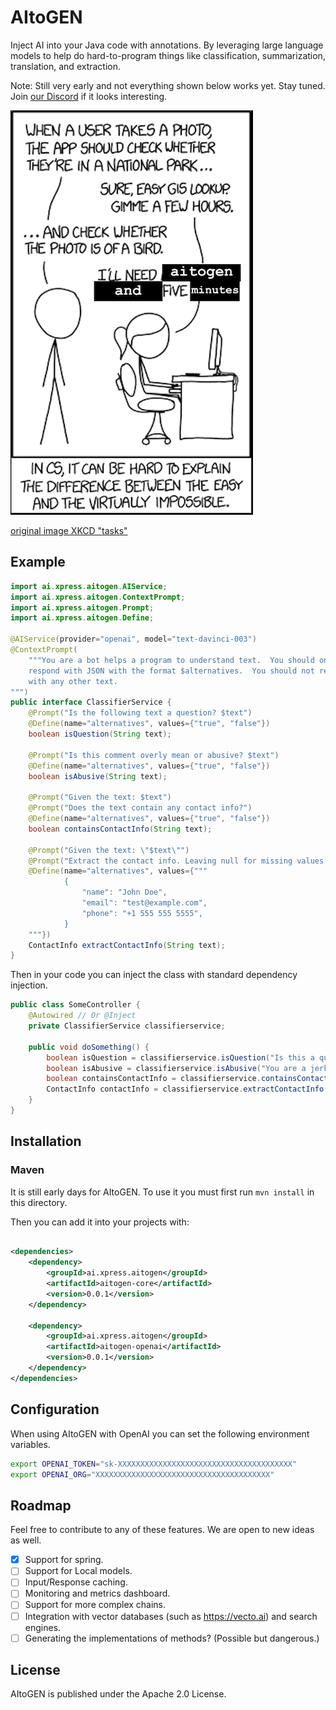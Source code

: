 # AItoGEN

Inject AI into your Java code with annotations. By leveraging large language 
models to help do hard-to-program things like classification, summarization, 
translation, and extraction.

Note:  Still very early and not everything shown below works yet.  Stay tuned.  
Join [our Discord](https://discord.com/invite/vgEg2ZtxCw) if it looks interesting.

![The vison](thevision.png)

[original image XKCD "tasks"](https://xkcd.com/1425)

## Example


```java
import ai.xpress.aitogen.AIService;
import ai.xpress.aitogen.ContextPrompt;
import ai.xpress.aitogen.Prompt;
import ai.xpress.aitogen.Define;

@AIService(provider="openai", model="text-davinci-003")
@ContextPrompt(
    """You are a bot helps a program to understand text.  You should only 
    respond with JSON with the format $alternatives.  You should not respond 
    with any other text.
""")
public interface ClassifierService {
    @Prompt("Is the following text a question? $text")
    @Define(name="alternatives", values={"true", "false"})
    boolean isQuestion(String text);
    
    @Prompt("Is this comment overly mean or abusive? $text")
    @Define(name="alternatives", values={"true", "false"})
    boolean isAbusive(String text);
    
    @Prompt("Given the text: $text")
    @Prompt("Does the text contain any contact info?")
    @Define(name="alternatives", values={"true", "false"})
    boolean containsContactInfo(String text);
    
    @Prompt("Given the text: \"$text\"")
    @Prompt("Extract the contact info. Leaving null for missing values.")
    @Define(name="alternatives", values={"""
            {
                "name": "John Doe",
                "email": "test@example.com",
                "phone": "+1 555 555 5555",
            }
    """})
    ContactInfo extractContactInfo(String text);
}

```

Then in your code you can inject the class with standard dependency injection.

```java
public class SomeController {
    @Autowired // Or @Inject
    private ClassifierService classifierservice;
    
    public void doSomething() {
        boolean isQuestion = classifierservice.isQuestion("Is this a question?");
        boolean isAbusive = classifierservice.isAbusive("You are a jerk!");
        boolean containsContactInfo = classifierservice.containsContactInfo("Call me at 555-555-5555");
        ContactInfo contactInfo = classifierservice.extractContactInfo("Call me at 555-555-5555");
    }
}
```

## Installation

### Maven


It is still early days for AItoGEN.  To use it you must first run `mvn install` in this directory.

Then you can add it into your projects with:

```xml

<dependencies>
    <dependency>
        <groupId>ai.xpress.aitogen</groupId>
        <artifactId>aitogen-core</artifactId>
        <version>0.0.1</version>
    </dependency>
    
    <dependency>
        <groupId>ai.xpress.aitogen</groupId>
        <artifactId>aitogen-openai</artifactId>
        <version>0.0.1</version>
    </dependency>
</dependencies>

```


## Configuration

When using AItoGEN with OpenAI you can set the following environment variables.

```bash
export OPENAI_TOKEN="sk-XXXXXXXXXXXXXXXXXXXXXXXXXXXXXXXXXXXXXXX"
export OPENAI_ORG="XXXXXXXXXXXXXXXXXXXXXXXXXXXXXXXXXXXXXXX"
```

## Roadmap

Feel free to contribute to any of these features.  We are open to new ideas as well.

- [X] Support for spring.
- [ ] Support for Local models. 
- [ ] Input/Response caching.
- [ ] Monitoring and metrics dashboard.
- [ ] Support for more complex chains.
- [ ] Integration with vector databases (such as https://vecto.ai) and search engines.
- [ ] Generating the implementations of methods? (Possible but dangerous.)

## License

AItoGEN is published under the Apache 2.0 License.







